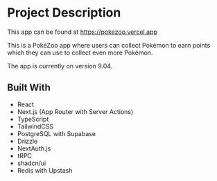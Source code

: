 # Project Description

This app can be found at https://pokezoo.vercel.app

This is a PokéZoo app where users can collect Pokémon to earn points which they can use to collect even more Pokémon.

The app is currently on version 9.04.

## Built With

- React
- Next.js (App Router with Server Actions)
- TypeScript
- TailwindCSS
- PostgreSQL with Supabase
- Drizzle
- NextAuth.js
- tRPC
- shadcn/ui
- Redis with Upstash
